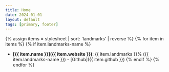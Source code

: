 ```yaml
---
title: Home
date: 2024-01-01
layout: default
tags: [primary, footer]
---
```

{% assign items = stylesheet | sort: 'landmarks' | reverse %}
{% for item in items %}
{% if item.landmarks-name %}
- **[{{ item.name }}]({{ item.website }})**: {{ item.landmarks }}% ({{ item.landmarks-name }}) - [Github]({{ item.github }})
{% endif %}
{% endfor %}